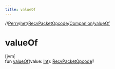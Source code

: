 ```yaml
---
title: valueOf
---
```

//[Perry](../../../../index.html)/[net](../../index.html)/[RecvPacketOpcode](../index.html)/[Companion](index.html)/[valueOf](value-of.html)



# valueOf



[jvm]\
fun [valueOf](value-of.html)(value: [Int](https://kotlinlang.org/api/latest/jvm/stdlib/kotlin/-int/index.html)): [RecvPacketOpcode](../index.html)?




